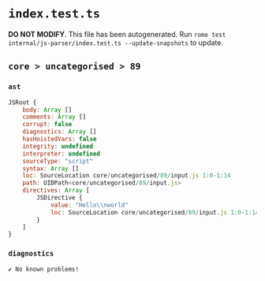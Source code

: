 # `index.test.ts`

**DO NOT MODIFY**. This file has been autogenerated. Run `rome test internal/js-parser/index.test.ts --update-snapshots` to update.

## `core > uncategorised > 89`

### `ast`

```javascript
JSRoot {
	body: Array []
	comments: Array []
	corrupt: false
	diagnostics: Array []
	hasHoistedVars: false
	integrity: undefined
	interpreter: undefined
	sourceType: "script"
	syntax: Array []
	loc: SourceLocation core/uncategorised/89/input.js 1:0-1:14
	path: UIDPath<core/uncategorised/89/input.js>
	directives: Array [
		JSDirective {
			value: "Hello\\nworld"
			loc: SourceLocation core/uncategorised/89/input.js 1:0-1:14
		}
	]
}
```

### `diagnostics`

```
✔ No known problems!

```
